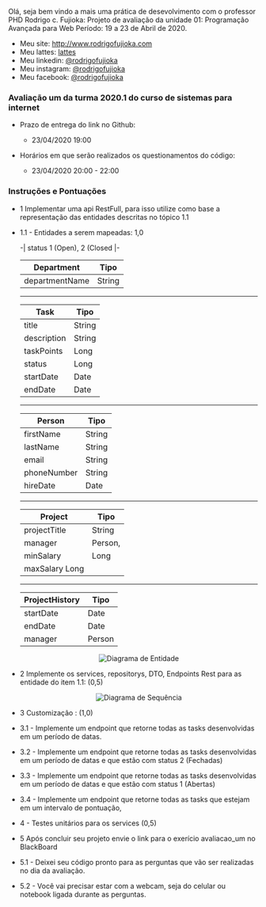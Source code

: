 Olá, seja bem vindo a mais uma prática de desevolvimento com o professor PHD Rodrigo c. Fujioka:
Projeto de avaliação da unidade 01: Programação Avançada para Web
Período:  19 a 23 de Abril de 2020. 

* Meu site: http://www.rodrigofujioka.com
* Meu lattes: [lattes](http://lattes.cnpq.br/0843668802633139)
* Meu linkedin: [@rodrigofujioka](https://www.linkedin.com/in/rodrigofujioka/)
* Meu instagram: [@rodrigofujioka](https://www.instagram.com/rodrigofujioka) 
* Meu facebook: [@rodrigofujioka](https://www.facebook.com/rodrigofujioka)

### Avaliação um da turma 2020.1 do curso de sistemas para internet  
  
  - Prazo de entrega do link no Github:
    * 23/04/2020  19:00 
    
  - Horários em que serão realizados os questionamentos do código:  
    * 23/04/2020  20:00 - 22:00 
   
### Instruções e Pontuações


  - 1 Implementar uma api RestFull, para isso utilize como base a representação das entidades descritas no tópico 1.1
  
  *  1.1 - Entidades a serem mapeadas: 1,0
  		
	 -| status  1 (Open), 2 (Closed |-

		| Department | Tipo |		
		|-|-|
		| departmentName | String |
		
		---

		| Task | Tipo |
		|-|-|
		| title | String |
		| description | String |
		| taskPoints | Long|
		| status | Long|
		| startDate | Date|		
		| endDate | Date|

		---
						
		| Person | Tipo |
		|-|-|
		| firstName | String |
		| lastName | String |
		| email | String |
		| phoneNumber | String |
		| hireDate | Date|

		---
			
		| Project | Tipo |
		|-|-|
		| projectTitle | String |
		| manager | Person,
		| minSalary | Long|
		| maxSalary Long |

		---
		
		| ProjectHistory | Tipo |
		|-|-|
		| startDate | Date|
		| endDate | Date|
		| manager | Person |
    
    
     <p align="center"><img src="https://github.com/rodrigofujioka/papw/blob/feature/cc_20201/projetos/20201/avaliacaospi/cc_202001_avaliacao_um.png" alt="Diagrama de Entidade" /> </p>
  
  - 2 Implemente os services, repositorys, DTO, Endpoints Rest para as entidade do item 1.1: (0,5)
  
      <p align="center"><img src="https://github.com/rodrigofujioka/papw/blob/feature/cc_20201/projetos/20201/avaliacaospi/cc_202001_avaliacao_uml_sequence.png" alt="Diagrama de Sequência" /> </p>
  
  
  
  - 3 Customização : (1,0)
  -  3.1 - Implemente um endpoint que retorne todas as tasks desenvolvidas em um período de datas.  
  -  3.2 - Implemente um endpoint que retorne todas as tasks desenvolvidas em um período de datas e que estão com status 2 (Fechadas)
  -  3.3 - Implemente um endpoint que retorne todas as tasks desenvolvidas em um período de datas e que estão com status 1 (Abertas)
  -  3.4 - Implemente um endpoint que retorne todas as tasks que estejam em um intervalo de pontuação, 
  
   
  - 4 - Testes unitários para os services (0,5) 
   

  - 5 Após concluir seu projeto envie o link para o exerício avaliacao_um no BlackBoard
  - 5.1 - Deixei seu código pronto para as perguntas que vão ser realizadas no dia da avaliação.
  - 5.2 - Você vai precisar estar com a webcam, seja do celular ou notebook ligada durante as perguntas. 
   
    ```
